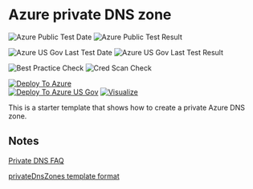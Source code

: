 # Azure private DNS zone

![Azure Public Test Date](https://azurequickstartsservice.blob.core.windows.net/badges/101-private-dns-zone/PublicLastTestDate.svg)
![Azure Public Test Result](https://azurequickstartsservice.blob.core.windows.net/badges/101-private-dns-zone/PublicDeployment.svg)

![Azure US Gov Last Test Date](https://azurequickstartsservice.blob.core.windows.net/badges/101-private-dns-zone/FairfaxLastTestDate.svg)
![Azure US Gov Last Test Result](https://azurequickstartsservice.blob.core.windows.net/badges/101-private-dns-zone/FairfaxDeployment.svg)

![Best Practice Check](https://azurequickstartsservice.blob.core.windows.net/badges/101-private-dns-zone/BestPracticeResult.svg)
![Cred Scan Check](https://azurequickstartsservice.blob.core.windows.net/badges/101-private-dns-zone/CredScanResult.svg)

[![Deploy To Azure](https://raw.githubusercontent.com/fathym-it/azure-quickstart-templates/master/1-CONTRIBUTION-GUIDE/images/deploytoazure.svg?sanitize=true)](https://portal.azure.com/#create/Microsoft.Template/uri/https%3A%2F%2Fraw.githubusercontent.com%2Ffathym-it%2Fazure-quickstart-templates%2Fmaster%2F101-private-dns-zone%2Fazuredeploy.json)  
[![Deploy To Azure US Gov](https://raw.githubusercontent.com/fathym-it/azure-quickstart-templates/master/1-CONTRIBUTION-GUIDE/images/deploytoazuregov.svg?sanitize=true)](https://portal.azure.us/#create/Microsoft.Template/uri/https%3A%2F%2Fraw.githubusercontent.com%2Ffathym-it%2Fazure-quickstart-templates%2Fmaster%2F101-private-dns-zone%2Fazuredeploy.json)
[![Visualize](https://raw.githubusercontent.com/fathym-it/azure-quickstart-templates/master/1-CONTRIBUTION-GUIDE/images/visualizebutton.svg?sanitize=true)](http://armviz.io/#/?load=https%3A%2F%2Fraw.githubusercontent.com%2Ffathym-it%2Fazure-quickstart-templates%2Fmaster%2F101-private-dns-zone%2Fazuredeploy.json)

This is a starter template that shows how to create a private Azure DNS zone.  

## Notes

[Private DNS FAQ](https://docs.microsoft.com/en-us/azure/dns/dns-faq-private)

[privateDnsZones template format](https://docs.microsoft.com/en-us/azure/templates/microsoft.network/2018-09-01/privatednszones)


